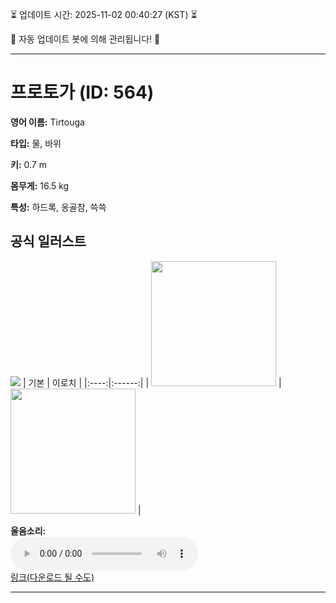 
⏳ 업데이트 시간: 2025-11-02 00:40:27 (KST) ⏳

🤖 자동 업데이트 봇에 의해 관리됩니다! 🤖

---

# 프로토가 (ID: 564)
**영어 이름:** Tirtouga

**타입:** 물, 바위

**키:** 0.7 m

**몸무게:** 16.5 kg

**특성:** 하드록, 옹골참, 쓱쓱

## 공식 일러스트
![](https://raw.githubusercontent.com/PokeAPI/sprites/master/sprites/pokemon/other/official-artwork/564.png)
| 기본 | 이로치 |
|:----:|:------:|
| <img src="http://play.pokemonshowdown.com/sprites/ani/tirtouga.gif" width="200"> | <img src="http://play.pokemonshowdown.com/sprites/ani-shiny/tirtouga.gif" width="200"> |

**울음소리:**<br><audio controls src="https://raw.githubusercontent.com/PokeAPI/cries/main/cries/pokemon/latest/564.ogg"></audio><br> [링크(다운로드 될 수도)](https://raw.githubusercontent.com/PokeAPI/cries/main/cries/pokemon/latest/564.ogg)


---
